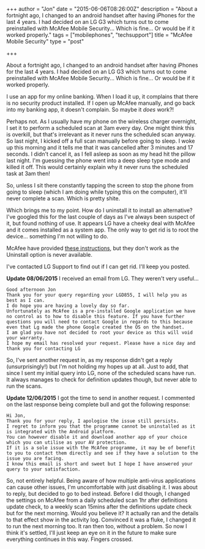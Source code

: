 +++
author = "Jon"
date = "2015-06-06T08:26:00Z"
description = "About a fortnight ago, I changed to an android handset after having iPhones for the last 4 years. I had decided on an LG G3 which turns out to come preinstalled with McAfee Mobile Security... Which is fine... Or would be if it worked properly."
tags = ["mobilephones", "techsupport"]
title = "McAfee Mobile Security"
type = "post"

+++

About a fortnight ago, I changed to an android handset after having iPhones for the last 4 years. I had decided on an LG G3 which turns out to come preinstalled with McAfee Mobile Security... Which is fine... Or would be if it worked properly.

I use an app for my online banking. When I load it up, it complains that there is no security product installed.
If I open up McAfee manually, and go back into my banking app, it doesn't complain. So maybe it *does* work?!

Perhaps not. As I usually have my phone on the wireless charger overnight, I set it to perform a scheduled scan at 3am every day. One might think this is overkill, but that's irrelevant as it never runs the scheduled scan anyway. So last night, I kicked off a full scan manually before going to sleep. I woke up this morning and it tells me that it was cancelled after 3 minutes and 17 seconds. I didn't cancel it, as I fell asleep as soon as my head hit the pillow last night. I'm guessing the phone went into a deep sleep type mode and killed it off. This would certainly explain why it never runs the scheduled task at 3am then!

So, unless I sit there constantly tapping the screen to stop the phone from going to sleep (which I am doing while typing this on the computer), it'll never complete a scan. Which is pretty shite.

Which brings me to my point. How do I uninstall it to install an alternative? I've googled this for the last couple of days as I've always been suspect of it, but found nothing of use. It appears LG have a cheeky deal with McAfee and it comes installed as a system app. The only way to get rid is to root the device... something I'm not willing to do.

McAfee have provided [these instructions](http://service.mcafee.com/FAQDocument.aspx?lc=1033&id=TS101407), but they don't work as the Uninstall option is never available.

I've contacted LG Support to find out if I can get rid. I'll keep you posted.

**Update 08/06/2015**
I received an email from LG. They weren't very useful...

	Good afternoon Jon
	Thank you for your query regarding your LGD855, I will help you as best as I can.
	I do hope you are having a lovely day so far.
	Unfortunately as McAfee is a pre-installed Google application we have no control as to how to disable this feature. If you have further questions you will need to contact Google in regards to this because even that Lg made the phone Google created the OS on the handset.
	I am glad you have not decided to root your device as this will void your warranty.
	I hope my email has resolved your request. Please have a nice day and thank you for contacting LG

So, I've sent another request in, as my response didn't get a reply (unsurprisingly!) but I'm not holding my hopes up at all.
Just to add, that since I sent my initial query into LG, none of the scheduled scans have run. It always manages to check for definition updates though, but never able to run the scans.

**Update 12/06/2015**
I got the time to send in another request. I commented on the last response being complete bull and got the following response:

	Hi Jon,
	Thank you for your reply, I apologise the issue still persists.
	I regret to inform you that the programme cannot be uninstalled as it is integrated with the Android platform.
	You can however disable it and download another app of your choice which you can utilise as your AV protection.
	If it is a sole issue with the McAfee programme, it may be of benefit to you to contact them directly and see if they have a solution to the issue you are facing.
	I know this email is short and sweet but I hope I have answered your query to your satisfaction.

So, not entirely helpful. Being aware of how multiple anti-virus applications can cause other issues, I'm uncomfortable with just disabling it. I was about to reply, but decided to go to bed instead. Before I did though, I changed the settings on McAfee from a daily scheduled scan 1hr after definitions update check, to a weekly scan 15mins after the definitions update check but for the next morning. Would you believe it? It actually ran and the details to that effect show in the activity log.
Convinced it was a fluke, I changed it to run the next morning too. It ran then too, without a problem. So now I think it's settled, I'll just keep an eye on it in the future to make sure everything continues in this way. Fingers crossed.
